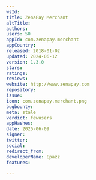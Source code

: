 ```yaml
---
wsId: 
title: ZenaPay Merchant
altTitle: 
authors: 
users: 50
appId: com.zenapay.merchant
appCountry: 
released: 2018-01-02
updated: 2024-06-12
version: 1.3.0
stars: 
ratings: 
reviews: 
website: http://www.zenapay.com
repository: 
issue: 
icon: com.zenapay.merchant.png
bugbounty: 
meta: stale
verdict: fewusers
appHashes: 
date: 2025-06-09
signer: 
twitter: 
social: 
redirect_from: 
developerName: Epazz
features: 

---
```


